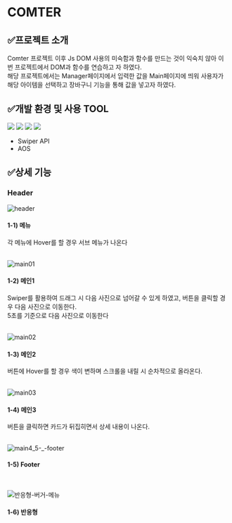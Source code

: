 # COMTER
## ✅프로젝트 소개
<div>Comter 프로젝트 이후 Js DOM 사용의 미숙함과 함수를 만드는 것이 익숙치 않아 이번 프로젝트에서 DOM과 함수를 연습하고 자 하였다.</div>
<div>해당 프로젝트에서는 Manager페이지에서 입력한 값을 Main페이지에 띄워 사용자가 해당 아이템을 선택하고 장바구니 기능을 통해 값을 넣고자 하였다.</div>

## ✅개발 환경 및 사용 TOOL
<div>
  <img src="https://img.shields.io/badge/HTML-E34F26?style=for-the-badge&logo=html5&logoColor=white" />
  <img src="https://img.shields.io/badge/CSS-1572B6?style=for-the-badge&logo=css3&logoColor=white" />
  <img src="https://img.shields.io/badge/JavaScript-F7DF1E?style=for-the-badge&logo=javascript&logoColor=white" />
  <img src="https://img.shields.io/badge/Github-181717?style=for-the-badge&logo=github&logoColor=white" />
</div>

<ul>
  <li>Swiper API</li>
  <li>AOS</li>
</ul>

## ✅상세 기능

### Header
![header](https://github.com/user-attachments/assets/9224b4b3-3fb1-4e14-bb9d-2393735e8c35)
<!-- 내용 -->
#### 1-1) 메뉴
<div>각 메뉴에 Hover를 할 경우 서브 메뉴가 나온다</div>
<br>

![main01](https://github.com/user-attachments/assets/b9840b5d-23a4-4c0a-a552-9c8dec9e9852)

#### 1-2) 메인1
<div>Swiper를 활용하여 드래그 시 다음 사진으로 넘어갈 수 있게 하였고, 버튼을 클릭할 경우 다음 사진으로 이동한다.</div>
<div>5초를 기준으로 다음 사진으로 이동한다</div>
<br>

![main02](https://github.com/user-attachments/assets/f925f108-6ce4-4929-90af-ed2d9c9208e5)

#### 1-3) 메인2
<div>버튼에 Hover를 할 경우 색이 변하며 스크롤을 내릴 시 순차적으로 올라온다.</div>
<br>

![main03](https://github.com/user-attachments/assets/c493eeaf-2d01-49ae-a271-94394a1b92fc)

#### 1-4) 메인3
<div>버튼을 클릭하면 카드가 뒤집히면서 상세 내용이 나온다.</div>
<br>

![main4_5-_-footer](https://github.com/user-attachments/assets/40580040-3ecb-4da7-82a9-dd56c7e606a6)

#### 1-5) Footer
<br>

![반응형-버거-메뉴](https://github.com/user-attachments/assets/3185a1d7-d7dd-4869-99f2-b4821d56a797)

#### 1-6) 반응형
<br>
